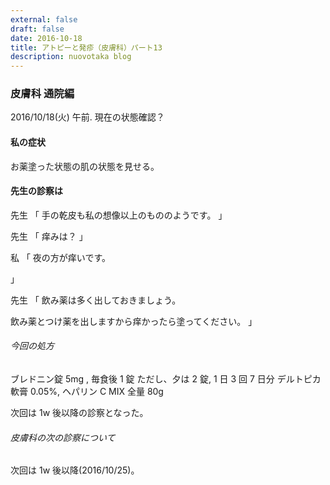 ```yaml
---
external: false
draft: false
date: 2016-10-18
title: アトピーと発疹（皮膚科）パート13
description: nuovotaka blog
---
```


### 皮膚科 通院編

2016/10/18(火) 午前.
現在の状態確認？

#### 私の症状

お薬塗った状態の肌の状態を見せる。

#### 先生の診察は

先生
「
手の乾皮も私の想像以上のもののようです。
」

先生
「
痒みは？
」

私
「
夜の方が痒いです。

」

先生
「
飲み薬は多く出しておきましょう。

飲み薬とつけ薬を出しますから痒かったら塗ってください。
」

###### 今回の処方

ブレドニン錠 5mg , 毎食後 1 錠 ただし、夕は 2 錠, 1 日 3 回 7 日分
デルトピカ軟膏 0.05%, ヘパリン C MIX 全量 80g

次回は 1w 後以降の診察となった。

###### 皮膚科の次の診察について

次回は 1w 後以降(2016/10/25)。

